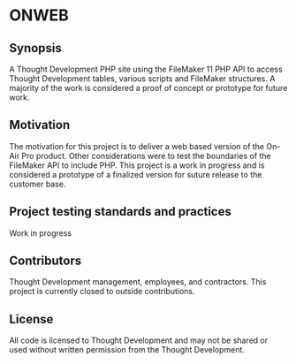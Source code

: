 # ONWEB

## Synopsis

A Thought Development PHP site using the FileMaker 11 PHP API to access Thought Development tables, various scripts
and FileMaker structures. A majority of the work is considered a proof of concept or prototype for future work.

## Motivation

The motivation for this project is to deliver a web based version of the On-Air Pro product. Other considerations were
to test the boundaries of the FileMaker API to include PHP. This project is a work in progress and is considered a
prototype of a finalized version for suture release to the customer base.

## Project testing standards and practices

Work in progress

## Contributors

Thought Development management, employees, and contractors. This project is currently closed to outside contributions.

## License

All code is licensed to Thought Development and may not be shared or used without written permission from the
Thought Development.
